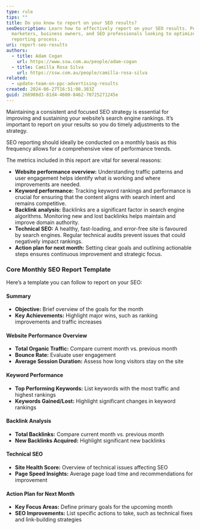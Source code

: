 ```yaml
---
type: rule
tips: ""
title: Do you know to report on your SEO results?
seoDescription: Learn how to effectively report on your SEO results. Perfect for
  marketers, business owners, and SEO professionals looking to optimize their
  reporting process.
uri: report-seo-results
authors:
  - title: Adam Cogan
    url: https://www.ssw.com.au/people/adam-cogan
  - title: Camilla Rosa Silva
    url: https://ssw.com.au/people/camilla-rosa-silva
related:
  - update-team-on-ppc-advertising-results
created: 2024-06-27T16:51:08.383Z
guid: 266988d3-81d4-4600-8462-70725271245e
---
```

Maintaining a consistent and focused SEO strategy is essential for improving and sustaining your website’s search engine rankings. It’s important to report on your results so you do timely adjustments to the strategy.

<!--endintro-->

SEO reporting should ideally be conducted on a monthly basis as this frequency allows for a comprehensive view of performance trends.

The metrics included in this report are vital for several reasons:

* **Website performance overview:** Understanding traffic patterns and user engagement helps identify what is working and where improvements are needed.
* **Keyword performance:** Tracking keyword rankings and performance is crucial for ensuring that the content aligns with search intent and remains competitive.
* **Backlink analysis:** Backlinks are a significant factor in search engine algorithms. Monitoring new and lost backlinks helps maintain and improve domain authority.
* **Technical SEO:** A healthy, fast-loading, and error-free site is favoured by search engines. Regular technical audits prevent issues that could negatively impact rankings.
* **Action plan for next month:** Setting clear goals and outlining actionable steps ensures continuous improvement and strategic focus.

### Core Monthly SEO Report Template

Here’s a template you can follow to report on your SEO:

#### Summary

* **Objective:** Brief overview of the goals for the month
* **Key Achievements:** Highlight major wins, such as ranking improvements and traffic increases

#### Website Performance Overview

* **Total Organic Traffic:** Compare current month vs. previous month
* **Bounce Rate:** Evaluate user engagement
* **Average Session Duration:** Assess how long visitors stay on the site

#### Keyword Performance

* **Top Performing Keywords:** List keywords with the most traffic and highest rankings
* **Keywords Gained/Lost:** Highlight significant changes in keyword rankings

#### Backlink Analysis

* **Total Backlinks:** Compare current month vs. previous month
* **New Backlinks Acquired:** Highlight significant new backlinks

#### Technical SEO

* **Site Health Score:** Overview of technical issues affecting SEO
* **Page Speed Insights:** Average page load time and recommendations for improvement

#### Action Plan for Next Month

* **Key Focus Areas:** Define primary goals for the upcoming month
* **SEO Improvements:** List specific actions to take, such as technical fixes and link-building strategies
